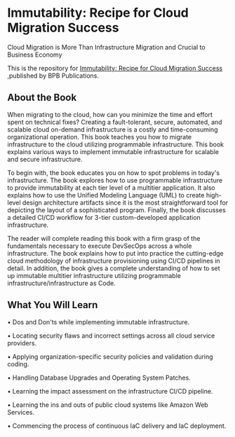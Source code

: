 # Immutability: Recipe for Cloud Migration Success

Cloud Migration is More Than Infrastructure Migration and Crucial to Business Economy

This is the repository for [Immutability: Recipe for Cloud Migration Success
](https://in.bpbonline.com/products/immutability-recipe-for-cloud-migration-success?variant=43853919224046),published by BPB Publications. 

## About the Book
When migrating to the cloud, how can you minimize the time and effort spent on technical fixes? Creating a fault-tolerant, secure, automated, and scalable cloud on-demand infrastructure is a costly and time-consuming organizational operation. This book teaches you how to migrate infrastructure to the cloud utilizing programmable infrastructure. This book explains various ways to implement immutable infrastructure for scalable and secure infrastructure.
 
To begin with, the book educates you on how to spot problems in today's infrastructure. The book explores how to use programmable infrastructure to provide immutability at each tier level of a multitier application. It also explains how to use the Unified Modeling Language (UML) to create high-level design architecture artifacts since it is the most straightforward tool for depicting the layout of a sophisticated program. Finally, the book discusses a detailed CI/CD workflow for 3-tier custom-developed application infrastructure.
 
The reader will complete reading this book with a firm grasp of the fundamentals necessary to execute DevSecOps across a whole infrastructure. The book explains how to put into practice the cutting-edge cloud methodology of infrastructure provisioning using CI/CD pipelines in detail. In addition, the book gives a complete understanding of how to set up immutable multitier infrastructure utilizing programmable infrastructure/infrastructure as Code.

## What You Will Learn
•  Dos and Don'ts while implementing immutable infrastructure.

•  Locating security flaws and incorrect settings across all cloud service providers.

•  Applying organization-specific security policies and validation during coding.

•  Handling Database Upgrades and Operating System Patches.

•  Learning the impact assessment on the infrastructure CI/CD pipeline.

•  Learning the ins and outs of public cloud systems like Amazon Web Services.

•  Commencing the process of continuous IaC delivery and IaC deployment.

